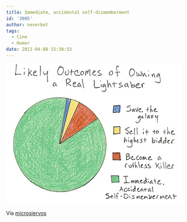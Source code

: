 ```yaml
---
title: Immediate, accidental self-dismemberment
id: '3005'
author: neverbot
tags:
  - Cine
  - Humor
date: 2011-04-08 15:30:53
---
```


![201104081515.jpg](./immediate-accidental-self-dismemberment/201104081515.jpg)

Vía [microsiervos](http://www.microsiervos.com/archivo/humor/su-tuvieras-sable-laser-mas-probable-ocurriria.html)